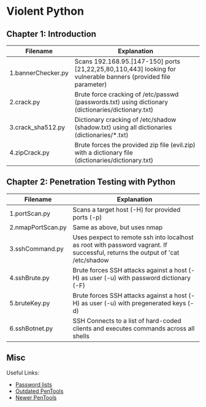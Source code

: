 # Violent Python

## Chapter 1: Introduction

| Filename      		| Explanation 
| ------------- 		| -------------
| 1.bannerChecker.py 	| Scans 192.168.95.[147-150] ports [21,22,25,80,110,443] looking for vulnerable banners (provided file parameter)
| 2.crack.py 	      	| Brute force cracking of /etc/passwd (passwords.txt) using dictionary (dictionaries/dictionary.txt)
| 3.crack_sha512.py 	| Dictionary cracking of /etc/shadow (shadow.txt) using all dictionaries (dictionaries/*.txt)
| 4.zipCrack.py 		| Brute forces the provided zip file (evil.zip) with a dictionary file (dictionaries/dictionary.txt)

## Chapter 2: Penetration Testing with Python

| Filename      		| Explanation 
| ------------- 		| -------------
| 1.portScan.py 		| Scans a target host (-H) for provided ports (-p)
| 2.nmapPortScan.py 	| Same as above, but uses nmap
| 3.sshCommand.py 		| Uses pexpect to remote ssh into localhost as root with password vagrant. If successful, returns the output of 'cat /etc/shadow | grep root'
| 4.sshBrute.py 		| Brute forces SSH attacks against a host (-H) as user (-u) with password dictionary (-F)
| 5.bruteKey.py 		| Brute forces SSH attacks against a host (-H) as user (-u) with pregenerated keys (-d)
| 6.sshBotnet.py 		| SSH Connects to a list of hard-coded clients and executes commands across all shells

## Misc


Useful Links:
* [Password lists](https://github.com/danielmiessler/SecLists)
* [Outdated PenTools](https://github.com/ChrisFernandez/PenTools)
* [Newer PenTools](https://github.com/HispaGatos/tools)
